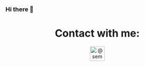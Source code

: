 ### Hi there 👋

<div id="header" align="center">
 

<h1 align="center">Contact with me:</h1>
<p align="center">
<a href="https://t.me/semochkae" target="_blank"><img align="center" src="https://www.svgrepo.com/download/271091/telegram.svg" alt="@semochkae" height="40" width="40" /></a>
</p>
<img src="https://komarev.com/ghpvc/?username=Semochkaelse&style=flat-square&color=blue" alt=""/>
 </div>
  
